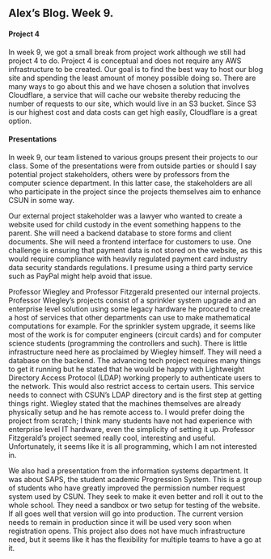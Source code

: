 ## Alex’s Blog. Week 9.

#### Project 4
In week 9, we got a small break from project work although we still had project 4 to do. Project 4 is conceptual and does not require any AWS infrastructure to be created. Our goal is to find the best way to host our blog site and spending the least amount of money possible doing so. There are many ways to go about this and we have chosen a solution that involves Cloudflare, a service that will cache our website thereby reducing the number of requests to our site, which would live in an S3 bucket. Since S3 is our highest cost and data costs can get high easily, Cloudflare is a great option.

#### Presentations
In week 9, our team listened to various groups present their projects to our class. Some of the presentations were from outside parties or should I say potential project stakeholders, others were by professors from the computer science department. In this latter case, the stakeholders are all who participate in the project since the projects themselves aim to enhance CSUN in some way.

Our external project stakeholder was a lawyer who wanted to create a website used for child custody in the event something happens to the parent. She will need a backend database to store forms and client documents. She will need a frontend interface for customers to use. One challenge is ensuring that payment data is not stored on the website, as this would require compliance with heavily regulated payment card industry data security standards regulations. I presume using a third party service such as PayPal might help avoid that issue.

Professor Wiegley and Professor Fitzgerald presented our internal projects. Professor Wiegley’s projects consist of a sprinkler system upgrade and an enterprise level solution using some legacy hardware he procured to create a host of services that other departments can use to make mathematical computations for example. For the sprinkler system upgrade, it seems like most of the work is for computer engineers (circuit cards) and for computer science students (programming the controllers and such). There is little infrastructure need here as proclaimed by Wiegley himself. They will need a database on the backend. The advancing tech project requires many things to get it running but he stated that he would be happy with Lightweight Directory Access Protocol (LDAP) working properly to authenticate users to the network. This would also restrict access to certain users. This service needs to connect with CSUN’s LDAP directory and is the first step at getting things right. Wiegley stated that the machines themselves are already physically setup and he has remote access to. I would prefer doing the project from scratch; I think many students have not had experience with enterprise level IT hardware, even the simplicity of setting it up. Professor Fitzgerald’s project seemed really cool, interesting and useful. Unfortunately, it seems like it is all programming, which I am not interested in.


We also had a presentation from the information systems department. It was about SAPS, the student academic Progression System. This is a group of students who have greatly improved the permission number request system used by CSUN. They seek to make it even better and roll it out to the whole school. They need a sandbox or two setup for testing of the website. If all goes well that version will go into production. The current version needs to remain in production since it will be used very soon when registration opens. This project also does not have much infrastructure need, but it seems like it has the flexibility for multiple teams to have a go at it.
